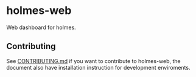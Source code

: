 holmes-web
==========

Web dashboard for holmes.

Contributing
------------

See [CONTRIBUTING.md](/CONTRIBUTING.md) if you want to contribute to holmes-web, the document also have installation instruction for development enviroments.
